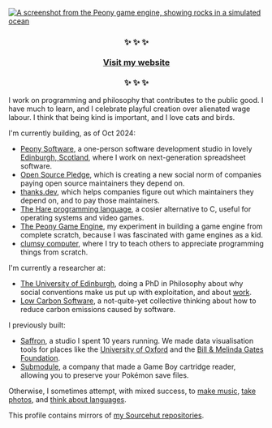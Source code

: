 <p>
	<a href="https://vladh.net">
		<img
			src="https://vladh.net/static/peony/peony@1200px.jpg"
			alt="A screenshot from the Peony game engine, showing rocks in a simulated ocean"
		>
	</a>
</p>

<h3 align="center">
	✨ ✨ ✨<br><br>
	<a href="https://vladh.net">Visit my website</a><br><br>
	✨ ✨ ✨
</h3>

I work on programming and philosophy that contributes to the public good.
I have much to learn, and
I celebrate playful creation over alienated wage labour.
I think that being kind is important, and
I love cats and birds.

I'm currently building, as of Oct 2024:

* [Peony Software][peony], a one-person software development studio in lovely [Edinburgh, Scotland][edipic], where I
  work on next-generation spreadsheet software.
* [Open Source Pledge][osp], which is creating a new social norm of companies paying open source maintainers they depend on.
* [thanks.dev][td], which helps companies figure out which maintainers they depend on, and to pay those maintainers.
* [The Hare programming language][hare], a cosier alternative to C, useful for operating systems and video games.
* [The Peony Game Engine][peony-game-engine], my experiment in building a game engine from complete scratch, because I
  was fascinated with game engines as a kid.
* [clumsy computer][cc], where I try to teach others to appreciate programming things from scratch.

I'm currently a researcher at:

* [The University of Edinburgh][edi], doing a PhD in Philosophy about why social conventions make us put up with
  exploitation, and about [work][work-post].
* [Low Carbon Software][lcs], a not-quite-yet collective thinking about how to reduce carbon emissions caused by
  software.

I previously built:

* [Saffron], a studio I spent 10 years running. We made data visualisation tools for places like the [University of
  Oxford][cncb] and the [Bill & Melinda Gates Foundation][bmgf].
* [Submodule][submodule], a company that made a Game Boy cartridge reader, allowing you to preserve your Pokémon save
  files.

Otherwise, I sometimes attempt, with mixed success, to [make music][music], [take photos][photos], and [think about
languages][german-nouns].

This profile contains mirrors of [my Sourcehut repositories][srht-vlad].

[garden]: https://vladh.net
[peony]: https://peony.software/
[edipic]: https://vladh.net/static/photos/full/20220607.%20Water%20of%20Leith,%20Edinburgh,%20Scotland.jpg
[osp]: https://opensourcepledge.com/
[td]: https://thanks.dev/
[hare]: https://vladh.net/hare
[peony-game-engine]: https://vladh.net/peony
[cc]: https://vladh.net/clumsycomputer
[edi]: https://www.ed.ac.uk/ppls/philosophy
[work-post]: https://vladh.net/wage-labour-resources
[lcs]: https://lowcarbon.software/
[saffron]: https://www.saffron.so/
[cncb]: http://www.cncb.ox.ac.uk/
[bmgf]: https://www.gatesfoundation.org/
[submodule]: https://vladh.net/submodule
[music]: https://vladh.net/music
[photos]: https://vladh.net/photos
[german-nouns]: https://vladh.net/german-nouns
[srht-vlad]: https://sr.ht/~vladh
